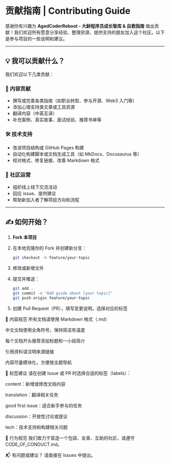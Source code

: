 # 贡献指南 | Contributing Guide

感谢你有兴趣为 **AgedCoderReboot - 大龄程序员成长智库 & 自救指南** 做出贡献！我们欢迎所有愿意分享经验、整理资源、提供支持的朋友加入这个社区。以下是参与项目的一些说明和建议。

---

## 💡 我可以贡献什么？

我们欢迎以下几类贡献：

### 📘 内容贡献
- 撰写或完善各类指南（如职业转型、参与开源、Web3 入门等）
- 添加心理支持类文章或工具资源
- 翻译内容（中英互译）
- 补充案例、真实故事、面试经验、推荐书单等

### 🛠 技术支持
- 改进项目结构或 GitHub Pages 构建
- 自动化构建脚本或文档生成工具（如 MkDocs、Docusaurus 等）
- 校对格式、修复链接、改善 Markdown 格式

### 💬 社区运营
- 组织线上线下交流活动
- 回应 issue、提供建议
- 帮助新加入者了解项目方向和流程

---

## ✍️ 如何开始？

1. **Fork 本项目**
2. 在本地克隆你的 Fork 并创建新分支：
   ```bash
   git checkout -b feature/your-topic
   ```
3. 修改或新增文件

4. 提交并推送：
   ```bash
   git add .
   git commit -m "Add guide about [your topic]"
   git push origin feature/your-topic
   ```
5. 创建 Pull Request（PR），填写变更说明，选择对应的标签

📄 内容规范
所有文档请使用 Markdown 格式（.md）

中文文档使用全角符号，保持简洁有温度

每个文档开头推荐添加标题和一小段简介

引用资料请注明来源链接

内容尽量模块化，方便按主题导航

🧭 标签建议
请在创建 Issue 或 PR 时选择合适的标签（labels）：

content：新增或修改文档内容

translation：翻译相关任务

good first issue：适合新手参与的任务

discussion：开放性讨论或提议

tech：技术支持和构建相关问题

🤝 行为规范
我们致力于营造一个包容、友善、互助的社区，请遵守 CODE_OF_CONDUCT.md。

📬 有问题或建议？
请直接在 Issues 中提出。

